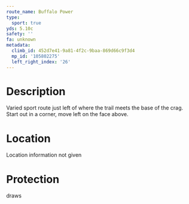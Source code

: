 ```yaml
---
route_name: Buffalo Power
type:
  sport: true
yds: 5.10c
safety: ''
fa: unknown
metadata:
  climb_id: 452d7e41-9a81-4f2c-9baa-869d66c9f3d4
  mp_id: '105802275'
  left_right_index: '26'
---
```

# Description
Varied sport route just left of where the trail meets the base of the crag. Start out in a corner, move left on the face above.

# Location
Location information not given

# Protection
draws
